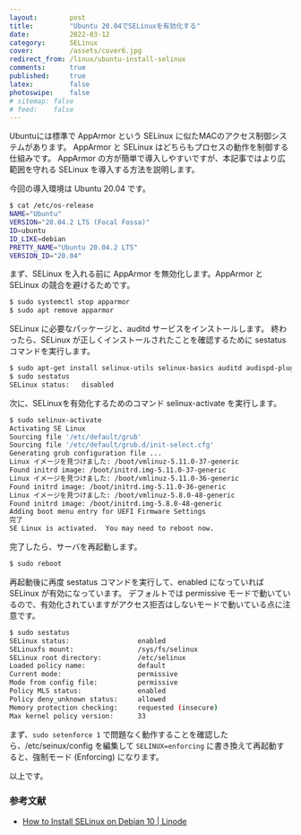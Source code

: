 ```yaml
---
layout:        post
title:         "Ubuntu 20.04でSELinuxを有効化する"
date:          2022-03-12
category:      SELinux
cover:         /assets/cover6.jpg
redirect_from: /linux/ubuntu-install-selinux
comments:      true
published:     true
latex:         false
photoswipe:    false
# sitemap: false
# feed:    false
---
```


Ubuntuには標準で AppArmor という SELinux に似たMACのアクセス制御システムがあります。
AppArmor と SELinux はどちらもプロセスの動作を制御する仕組みです。
AppArmor の方が簡単で導入しやすいですが、本記事ではより広範囲を守れる SELinux を導入する方法を説明します。

今回の導入環境は Ubuntu 20.04 です。
```bash
$ cat /etc/os-release
NAME="Ubuntu"
VERSION="20.04.2 LTS (Focal Fossa)"
ID=ubuntu
ID_LIKE=debian
PRETTY_NAME="Ubuntu 20.04.2 LTS"
VERSION_ID="20.04"
```

まず、SELinux を入れる前に AppArmor を無効化します。AppArmor と SELinux の競合を避けるためです。
```bash
$ sudo systemctl stop apparmor
$ sudo apt remove apparmor
```

SELinux に必要なパッケージと、auditd サービスをインストールします。
終わったら、SELinux が正しくインストールされたことを確認するために sestatus コマンドを実行します。
```bash
$ sudo apt-get install selinux-utils selinux-basics auditd audispd-plugins
$ sudo sestatus
SELinux status:   disabled
```

次に、SELinuxを有効化するためのコマンド selinux-activate を実行します。
```bash
$ sudo selinux-activate
Activating SE Linux
Sourcing file '/etc/default/grub'
Sourcing file '/etc/default/grub.d/init-select.cfg'
Generating grub configuration file ...
Linux イメージを見つけました: /boot/vmlinuz-5.11.0-37-generic
Found initrd image: /boot/initrd.img-5.11.0-37-generic
Linux イメージを見つけました: /boot/vmlinuz-5.11.0-36-generic
Found initrd image: /boot/initrd.img-5.11.0-36-generic
Linux イメージを見つけました: /boot/vmlinuz-5.8.0-48-generic
Found initrd image: /boot/initrd.img-5.8.0-48-generic
Adding boot menu entry for UEFI Firmware Settings
完了
SE Linux is activated.  You may need to reboot now.
```

完了したら、サーバを再起動します。
```bash
$ sudo reboot
```

再起動後に再度 sestatus コマンドを実行して、enabled になっていれば SELinux が有効になっています。
デフォルトでは permissive モードで動いているので、有効化されていますがアクセス拒否はしないモードで動いている点に注意です。
```bash
$ sudo sestatus
SELinux status:                 enabled
SELinuxfs mount:                /sys/fs/selinux
SELinux root directory:         /etc/selinux
Loaded policy name:             default
Current mode:                   permissive
Mode from config file:          permissive
Policy MLS status:              enabled
Policy deny_unknown status:     allowed
Memory protection checking:     requested (insecure)
Max kernel policy version:      33
```

まず、`sudo setenforce 1` で問題なく動作することを確認したら、/etc/seinux/config を編集して `SELINUX=enforcing` に書き換えて再起動すると、強制モード (Enforcing) になります。

以上です。

### 参考文献
- [How to Install SELinux on Debian 10 \| Linode](https://www.linode.com/docs/guides/how-to-install-selinux-on-debian-10/)
